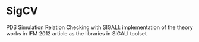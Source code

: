 # SigCV
PDS Simulation Relation Checking with SIGALI: implementation of the theory works in IFM 2012 article as the libraries in SIGALI toolset
